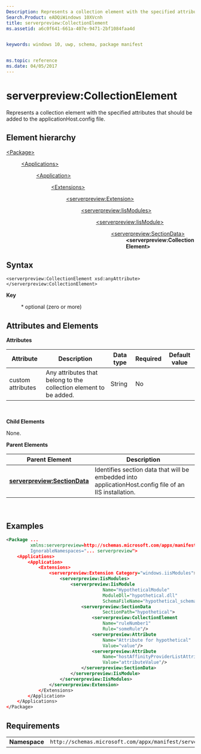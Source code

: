 ```yaml
---
Description: Represents a collection element with the specified attributes that should be added to the applicationHost.config file.
Search.Product: eADQiWindows 10XVcnh
title: serverpreview:CollectionElement
ms.assetid: a6c0f641-661a-407e-9471-2bf1084faa4d


keywords: windows 10, uwp, schema, package manifest


ms.topic: reference
ms.date: 04/05/2017
---
```


# serverpreview:CollectionElement


Represents a collection element with the specified attributes that should be added to the applicationHost.config file.

## Element hierarchy

<dl>
<dt><a href="element-package.md">&lt;Package&gt;</a></dt>
<dd>
<dl>
<dt><a href="element-applications.md">&lt;Applications&gt;</a></dt>
<dd>
<dl>
<dt><a href="element-application.md">&lt;Application&gt;</a></dt>
<dd>
<dl>
<dt><a href="element-1-extensions.md">&lt;Extensions&gt;</a></dt>
<dd>
<dl>
<dt><a href="element-serverpreview-extension-manual.md">&lt;serverpreview:Extension&gt;</a></dt>
<dd>
<dl>
<dt><a href="element-serverpreview-iismodules-manual.md">&lt;serverpreview:IisModules&gt;</a></dt>
<dd>
<dl>
<dt><a href="element-serverpreview-iismodule-manual.md">&lt;serverpreview:IisModule&gt;</a></dt>
<dd>
<dl>
<dt><a href="element-serverpreview-sectiondata-manual.md">&lt;serverpreview:SectionData&gt;</a></dt>
<dd><b>&lt;serverpreview:CollectionElement&gt;</b></dd>
<dl>									
</dd>
</dl>									
</dd>
</dl>									
</dd>
</dl>
</dd>
</dl>
</dd>
</dl>
</dd>
</dl>
</dd>
</dl>

## Syntax


```
<serverpreview:CollectionElement xsd:anyAttribute>
</serverpreview:CollectionElement>
```

**Key**

          \* optional (zero or more)

## Attributes and Elements


**Attributes**

| Attribute         | Description                                                       | Data type | Required | Default value |
|-------------------|-------------------------------------------------------------------|-----------|----------|---------------|
| custom attributes | Any attributes that belong to the collection element to be added. | String    | No       |               |

 

**Child Elements**

None.

**Parent Elements**

| Parent Element                                                                | Description                                                                                            |
|-------------------------------------------------------------------------------|--------------------------------------------------------------------------------------------------------|
| [**serverpreview:SectionData**](element-serverpreview-sectiondata-manual.md) | Identifies section data that will be embedded into applicationHost.config file of an IIS installation. |

 

## Examples


```XML
<Package ...
         xmlns:serverpreview=http://schemas.microsoft.com/appx/manifest/serverpreview/windows10"  
         IgnorableNamespaces="... serverpreview">
    <Applications>
        <Application>
            <Extensions>
                <serverpreview:Extension Category="windows.iisModules">  
                    <serverpreview:IisModules>  
                        <serverpreview:IisModule 
                                    Name="HypotheticalModule"  
                                    ModuleDll="hypothetical.dll"  
                                    SchemaFileName="hypothetical_schema.xml">  
                            <serverpreview:SectionData 
                                    SectionPath="hypothetical">  
                                <serverpreview:CollectionElement 
                                    Name="ruleNumber1"  
                                    Rule="someRule"/>  
                                <serverpreview:Attribute 
                                    Name="Attribute for hypothetical"  
                                    Value="value"/>  
                                <serverpreview:Attribute 
                                    Name="hostAffinityProviderListAttribute"                    
                                    Value="attributeValue"/>  
                            </serverpreview:SectionData>  
                        </serverpreview:IisModule>  
                    </serverpreview:IisModules> 
                </serverpreview:Extension>  
            </Extensions>
        </Application>
    </Applications>
</Package>
```

## Requirements


|               |                                                                    |
|---------------|--------------------------------------------------------------------|
| **Namespace** | `http://schemas.microsoft.com/appx/manifest/serverpreview/windows10` |

 

 

 



